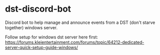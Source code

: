 # dst-discord-bot
 Discord bot to help manage and announce events from a DST (don't starve together) windows server. 
 
 Follow setup for windows dst server here first: https://forums.kleientertainment.com/forums/topic/64212-dedicated-server-quick-setup-guide-windows/
